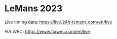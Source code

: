 # LeMans 2023

Live timing data: https://live.24h-lemans.com/en/live

FIA WEC: https://www.fiawec.com/en/live
